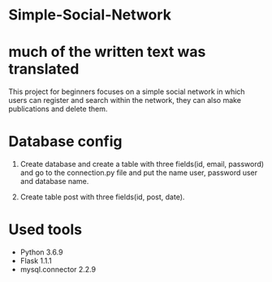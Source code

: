 # Simple-Social-Network

# much of the written text was translated

This project for beginners focuses on a simple social network in which users can register and search within the network, they can also make publications and delete them.

# Database config

1. Create database and create a table with three fields(id, email, password) and go to the connection.py file and put the name user, password user and database name. 

2. Create table post with three fields(id, post, date).

# Used tools 

- Python 3.6.9
- Flask 1.1.1
- mysql.connector 2.2.9

